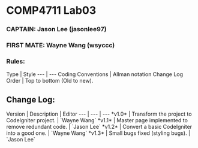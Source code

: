 <h1>COMP4711 Lab03</h1>
<h3>CAPTAIN: Jason Lee (jasonlee97)</h3>
<h3>FIRST MATE: Wayne Wang (wsyccc)</h3>

<h3>Rules: </h3>
Type | Style
--- | --- 
Coding Conventions | Allman notation
Change Log Order | Top to bottom (Old to new).


<h2>Change Log: </h2>
Version | Description  | Editor
--- | --- | ---
*v1.0* | Transform the project to CodeIgniter project. | `Wayne Wang`
*v1.1* | Master page implemented to remove redundant code. | `Jason Lee`
*v1.2* | Convert a basic CodeIgniter into a good one. | `Wayne Wang`
*v1.3* | Small bugs fixed (styling bugs). | `Jason Lee`



